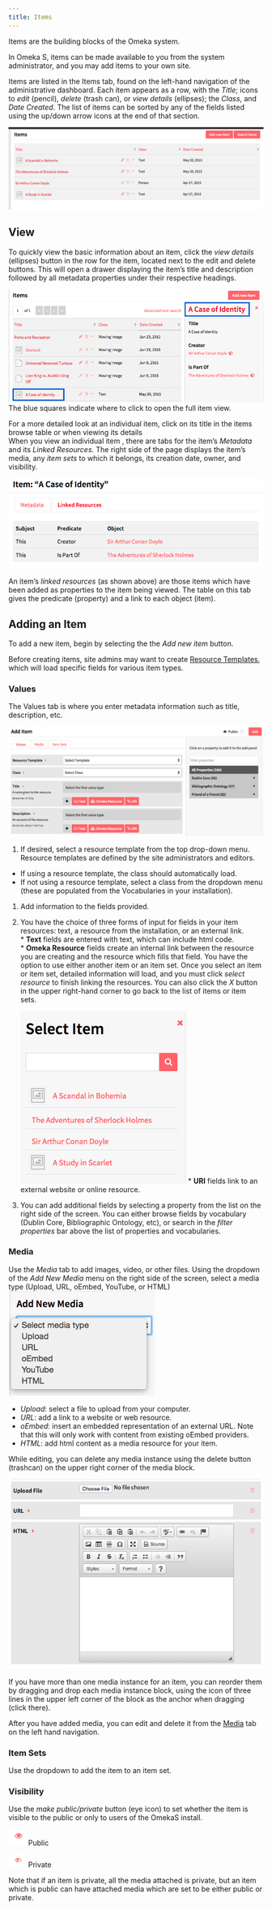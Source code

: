 ```yaml
---
title: Items
---
```


Items are the building blocks of the Omeka system. 

In Omeka S, items can be made available to you from the system administrator, and you may add items to your own site.

Items are listed in the Items tab, found on the left-hand navigation of the administrative dashboard. Each item appears as a row, with the *Title*; icons to *edit* (pencil), *delete* (trash can), or *view details* (ellipses); the *Class*, and *Date Created*. The list of items can be sorted by any of the fields listed using the up/down arrow icons at the end of that section.  

![Basic view of admin items page, showing a handful of item resources](../content/contentfiles/itemsOS.png)

## View
To quickly view the basic information about an item, click the *view details* (ellipses) button in the row for the item, located next to the edit and delete buttons. This will open a drawer displaying the item’s title and description followed by all metadata properties under their respective headings.

![Item browse view with details open for Case of Identity. Links to item view page squared in blue](../content/contentfiles/viewitem.png) The blue squares indicate where to click to open the full item view.

For a more detailed look at an individual item, click on its title in the items browse table or when viewing its details  
When you view an individual item , there are tabs for the item’s *Metadata* and its *Linked Resources*. The right side of the page displays the item’s media, any *item sets* to which it belongs, its creation date, owner, and visibility. 

![Item view for Case of Identity, showing linked resources](../content/contentfiles/item_linked.png) 

An item’s *linked resources* (as shown above) are those items which have been added as properties to the item being viewed. The table on this tab gives the predicate (property) and a link to each object (item).

## Adding an Item

To add a new item, begin by selecting the the _Add new item_ button. 

Before creating items, site admins may want to create [Resource Templates](/content/resource-template.md), which will load specific fields for various item types.

### Values
The Values tab is where you enter metadata information such as title, description, etc.

![Basic view of add items page, with no content entered](../content/contentfiles/AddItem_start.png)

1. If desired, select a resource template from the top drop-down menu. Resource templates are defined by the site administrators and editors.
  * If using a resource template, the class should automatically load.
  * If not using a resource template, select a class from the dropdown menu (these are populated from the Vocabularies in your installation).
1. Add information to the fields provided.  
  1. You have the choice of three forms of input for fields in your item resources: text, a resource from the installation, or an external link.  
    * **Text** fields are entered with text, which can include html code.  
    * **Omeka Resource** fields create an internal link between the resource you are creating and the resource which fills that field. 
     You have the option to use either another item or an item set. 
     Once you select an item or item set, detailed information will load, and you must click *select resource* to finish linking the resources. You can also click the *X* button in the upper right-hand corner to go back to the list of items or item sets.

      ![Select Item menu with list of items to link in edit item view](../content/contentfiles/AddItem_resource.png)
    * **URI** fields link to an external website or online resource.
1. You can add additional fields by selecting a property from the list on the right side of the screen. You can either browse fields by vocabulary (Dublin Core, Bibliographic Ontology, etc), or search in the *filter properties* bar above the list of properties and vocabularies.

### Media
Use the *Media* tab to add images, video, or other files.
Using the dropdown of the *Add New Media* menu on the right side of the screen, select a media type (Upload, URL, oEmbed, YouTube, or HTML)
  ![“Add new media” dropdown showing the options](../content/contentfiles/AddItem_media.png)
- *Upload*: select a file to upload from your computer.
- *URL*: add a link to a website or web resource.
- *oEmbed*: insert an embedded representation of an external URL. Note that this will only work with content from existing oEmbed providers.
- *HTML*: add html content as a media resource for your item.

While editing, you can delete any media instance using the delete button (trashcan) on the upper right corner of the media block.

![Blank media instance blocks for URL, upload](../content/contentfiles/Additem_media2.png)

If you have more than one media instance for an item, you can reorder them by dragging and drop each media instance block, using the icon of three lines in the upper left corner of the block as the anchor when dragging (click there).

After you have added media, you can edit and delete it from the [Media](../content/media.md) tab on the left hand navigation.

### Item Sets
Use the dropdown to add the item to an item set.

### Visibility
Use the *make public/private* button (eye icon) to set whether the item is visible to the public or only to users of the OmekaS install. 

![make public button showing an eye icon](../content/contentfiles/item_public.png) Public 

![make private button showing an eye icon with a diagonal slash through it](../content/contentfiles/item_private.png)  Private

Note that if an item is private, all the media attached is private, but an item which is public can have attached media which are set to be either public or private.
